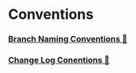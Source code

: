 # Conventions

### [Branch Naming Conventions :link:](conventions/branch_naming.md)

### [Change Log Conentions :link:](conventions/change_log.md)